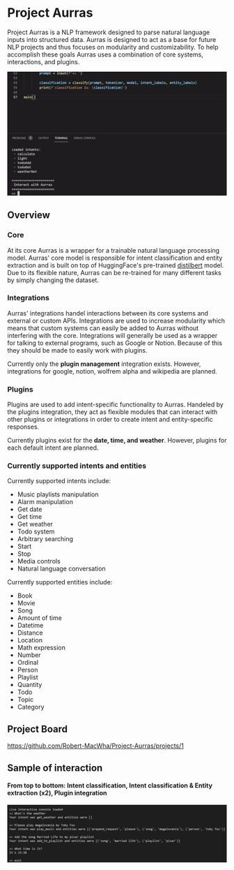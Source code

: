 # Project Aurras
Project Aurras is a NLP framework designed to parse natural language inputs into structured data.  Aurras is designed to act as a base for future NLP projects and thus focuses on modularity and customizability.  To help accomplish these goals Aurras uses a combination of core systems, interactions, and plugins.

![Using Aurras](https://github.com/Robert-MacWha/Project-Aurras/blob/main/docs/Sample.gif)

## Overview
### Core
At its core Aurras is a wrapper for a trainable natural language processing model.  Aurras' core model is responsible for intent classification and entity extraction and is built on top of HuggingFace's pre-trained [distilbert](https://huggingface.co/transformers/model_doc/distilbert.html) model.  Due to its flexible nature, Aurras can be re-trained for many different tasks by simply changing the dataset.

### Integrations
Aurras' integrations handel interactions between its core systems and external or custom APIs.  Integrations are used to increase modularity which means that custom systems can easily be added to Aurras without interfering with the core.  Integrations will generally be used as a wrapper for talking to external programs, such as Google or Notion.  Because of this they should be made to easily work with plugins.

Currently only the **plugin management** integration exists.  However, integrations for google, notion, wolfrem alpha and wikipedia are planned.

### Plugins
Plugins are used to add intent-specific functionality to Aurras.  Handeled by the plugins integration, they act as flexible modules that can interact with other plugins or integrations in order to create intent and entity-specific responses.

Currently plugins exist for the **date, time, and weather**.  However, plugins for each default intent are planned.

### Currently supported intents and entities
Currently supported intents include:
 - Music playlists manipulation
 - Alarm manipulation
 - Get date
 - Get time
 - Get weather
 - Todo system
 - Arbitrary searching
 - Start
 - Stop
 - Media controls
 - Natural language conversation

Currently supported entities include:
 - Book
 - Movie
 - Song
 - Amount of time
 - Datetime
 - Distance
 - Location
 - Math expression
 - Number
 - Ordinal
 - Person
 - Playlist
 - Quantity
 - Todo
 - Topic
 - Category

## Project Board
https://github.com/Robert-MacWha/Project-Aurras/projects/1

## Sample of interaction
#### From top to bottom: Intent classification, Intent classification & Entity extraction (x2), Plugin integration
![Sample Prompts & Classifications](https://github.com/Robert-MacWha/Project-Aurras/blob/main/docs/Interactions-Sample.PNG?raw=true)
